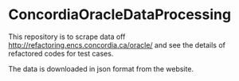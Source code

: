 # ConcordiaOracleDataProcessing
This repository is to scrape data off http://refactoring.encs.concordia.ca/oracle/ and see the details of refactored codes for test cases.

The data is downloaded in json format from the website.
